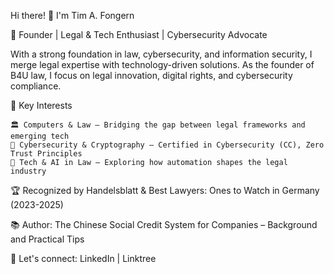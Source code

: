 Hi there! 👋 I'm Tim A. Fongern

🚀 Founder | Legal & Tech Enthusiast | Cybersecurity Advocate

With a strong foundation in law, cybersecurity, and information security, I merge legal expertise with technology-driven solutions. As the founder of B4U law, I focus on legal innovation, digital rights, and cybersecurity compliance.

🔹 Key Interests

    🏛 Computers & Law – Bridging the gap between legal frameworks and emerging tech
    🔐 Cybersecurity & Cryptography – Certified in Cybersecurity (CC), Zero Trust Principles
    🤖 Tech & AI in Law – Exploring how automation shapes the legal industry

🏆 Recognized by Handelsblatt & Best Lawyers: Ones to Watch in Germany (2023-2025)

📚 Author: The Chinese Social Credit System for Companies – Background and Practical Tips

📩 Let's connect: LinkedIn | Linktree